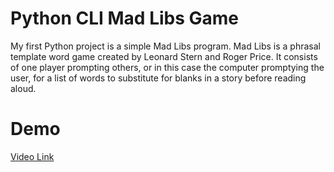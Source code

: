 # Python CLI Mad Libs Game

My first Python project is a simple Mad Libs program. Mad Libs is a phrasal template word game created by Leonard Stern and Roger Price. It consists of one player prompting others, or in this case the computer promptying the user, for a list of words to substitute for blanks in a story before reading aloud.
# Demo

[Video Link](https://watch.screencastify.com/v/LlNGQ9KYp3r7q6g6UeYt")
